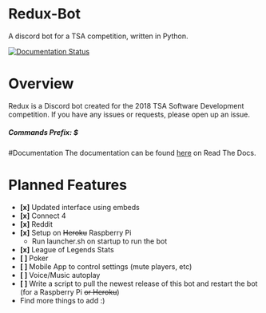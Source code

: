 # Redux-Bot
A discord bot for a TSA competition, written in Python.

[![Documentation Status](https://readthedocs.org/projects/ansicolortags/badge/?version=latest)](http://ansicolortags.readthedocs.io/?badge=latest)

# Overview
Redux is a Discord bot created for the 2018 TSA Software Development competition. If you have any issues or requests, please open up an issue.
##### Commands Prefix: $

#Documentation
The documentation can be found [here](https://redux.mttsa.club) on Read The Docs.

# Planned Features
* **[x]** Updated interface using embeds
* **[x]** Connect 4
* **[x]** Reddit
* **[x]** Setup on ~~Heroku~~ Raspberry Pi
  * Run launcher.sh on startup to run the bot
* **[x]** League of Legends Stats
* **[ ]** Poker
* **[ ]** Mobile App to control settings (mute players, etc)
* **[ ]** Voice/Music autoplay
* **[ ]** Write a script to pull the newest release of this bot and restart the bot (for a Raspberry Pi ~~or Heroku~~)
* Find more things to add :)